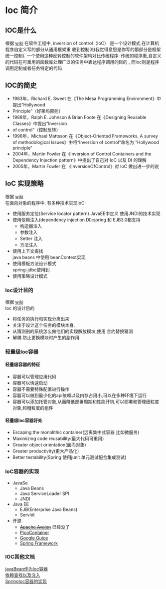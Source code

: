 # **Ioc 简介**
## **IOC是什么**
根据 [wiki](https://en.wikipedia.org/wiki/Inversion_of_control)
在软件工程中, inversion of control（IoC） 是一个设计模式,在计算机程序自定义写的部分从通用框架重 收到控制流(我觉得意思是你写的那部分是框架统一控制). 一个使用这种反转控制的软件架构对比传统程序: 
传统的程序重,自定义的代码在可重用的函数库处理广泛的任务中表达程序调用的目的 , 而Ioc则是程序调用定制或者任务特定的代码

## **IOC的简史**
* 1983年，Richard E. Sweet 在《The Mesa Programming Environment》中提出“Hollywood
* Principle”（好莱坞原则）
* 1988年，Ralph E. Johnson & Brian Foote 在《Designing Reusable Classes》中提出“Inversion
* of control”（控制反转）
* 1996年，Michael Mattsson 在《Object-Oriented Frameworks, A survey of methodological issues》中将“Inversion of control”命名为 “Hollywood principle”
* 2004年，Martin Fowler 在《Inversion of Control Containers and the Dependency Injection pattern》中提出了自己对 IoC 以及 DI 的理解
* 2005年，Martin Fowler 在 《InversionOfControl》对 IoC 做出进一步的说

## IoC 实现策略
根据 [wiki](https://en.wikipedia.org/wiki/Inversion_of_control)  
在面向对象的程序中, 有多种技术实现IoC:
* 使用服务定位(Service locator pattern) 
	JavaEE中定义 使用JNDI的技术实现
* 使用依赖注入(dependency injection DI):spring 和 EJB3.0都支持
	* 构造器注入
	* 参数注入
	* Setter 注入
	* 方法注入
* 使用上下文查找  
  java beans 中使用 beanContext实现
* 使用模板方法设计模式  
   spring-jdbc使用到
* 使用策略设计模式


### Ioc设计目的
根据 [wiki](https://en.wikipedia.org/wiki/Inversion_of_control)  
Ioc 的设计目的
* 将任务的执行和实现分离出来
* 关注于设计这个任务的模块本身.
* 从猜测别的系统怎么做他们的实现解放模块,使用 合约替换猜测
* 解耦 防止更换模块时产生的副作用.
### 轻量级Ioc容器

#### 轻量级容器的特征
* 容器可以管理应用代码
* 容器可以快速启动
* 容器不需要特殊配置进行操作
* 容器可以做到最少化的api依赖以及内存占用小,可以在多种环境下运行
* 容器可以添加托管对象,从而降低部署周期和性能开销,可以部署和管理细粒度对象,和粗粒度的组件
#### **轻量级Ioc容器好处**
* Escaping the monolithic container(远离集中式容器 比如微服务)
* Maximizing code reusability(最大代码可重用)
* Greater object orientation(面向对象)
* Greater productivity(更大产品化)
* Better testability(Spring 使用junit 单元测试配合集成测试)

### IoC容器的实现
* JavaSe
  * Java Beans
  * Java ServiceLoader SPI
  * JNDI
* Java EE
  * EJB(Enterprise Java Beans)
  * Servlet
* 开源
  * ~~[Apache Avalon](http://avalon.apache.org/closed.html)~~ 已经没了
  * [PicoContainer](http://picocontainer.com/)
  * [Google Guice](https://github.com/google/guice)
  * [Spring Framework](https://spring.io/projects/spring-framework)

### IOC其他文档
[javaBean作为Ioc容器](../doc/iocJavaBean.md)  
[依赖查找以及注入](../doc/di_lookup.md)  
[SpringIoc容器的实现](../doc/SpringWithIoC.md)